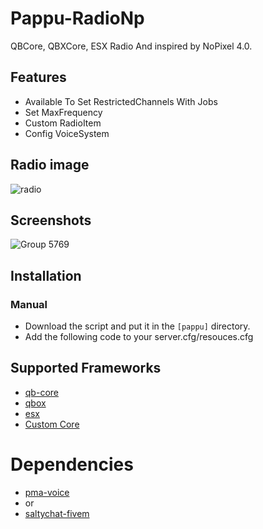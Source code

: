 # Pappu-RadioNp
QBCore, QBXCore, ESX Radio And inspired by NoPixel 4.0.

## Features
- Available To Set RestrictedChannels With Jobs
- Set MaxFrequency
- Custom RadioItem 
- Config VoiceSystem

## Radio image
![radio](https://github.com/user-attachments/assets/0a3389f7-b7d4-4309-bd34-4607135712fd)


## Screenshots
![Group 5769](https://github.com/user-attachments/assets/317975b1-644d-42d1-a8ba-9b533cb16abf)


## Installation
### Manual
- Download the script and put it in the `[pappu]` directory.
- Add the following code to your server.cfg/resouces.cfg


## Supported Frameworks
- [qb-core](https://github.com/qbcore-framework/qb-core)
- [qbox](https://github.com/Qbox-project/qbx_core)
- [esx](https://github.com/esx-framework/esx_core)
- [Custom Core](https://github.com/P4ScriptsFivem/pappu-radionp/blob/main/shared/cores.lua)

# Dependencies
- [pma-voice](https://github.com/AvarianKnight/pma-voice)
- or
- [saltychat-fivem](https://github.com/v10networkscom/saltychat-fivem)
